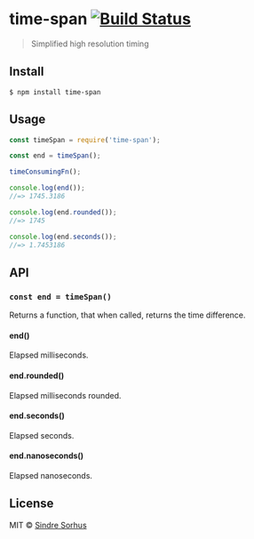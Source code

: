 # time-span [![Build Status](https://travis-ci.org/sindresorhus/time-span.svg?branch=master)](https://travis-ci.org/sindresorhus/time-span)

> Simplified high resolution timing


## Install

```
$ npm install time-span
```


## Usage

```js
const timeSpan = require('time-span');

const end = timeSpan();

timeConsumingFn();

console.log(end());
//=> 1745.3186

console.log(end.rounded());
//=> 1745

console.log(end.seconds());
//=> 1.7453186
```


## API

### `const end = timeSpan()`

Returns a function, that when called, returns the time difference.

#### end()

Elapsed milliseconds.

#### end.rounded()

Elapsed milliseconds rounded.

#### end.seconds()

Elapsed seconds.

#### end.nanoseconds()

Elapsed nanoseconds.


## License

MIT © [Sindre Sorhus](https://sindresorhus.com)
